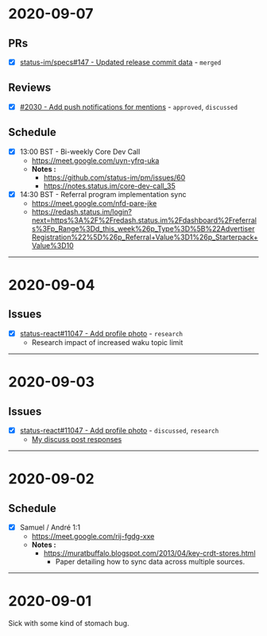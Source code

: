 # 2020-09-07

## PRs

- [x] [status-im/specs#147 - Updated release commit data](https://github.com/status-im/specs/pull/147) - `merged`

## Reviews

- [x] [#2030 - Add push notifications for mentions](https://github.com/status-im/status-go/pull/2030) - `approved`, `discussed`

## Schedule

- [x] 13:00 BST - Bi-weekly Core Dev Call
  - https://meet.google.com/uyn-yfrq-uka
  - **Notes :**
    - https://github.com/status-im/pm/issues/60
    - https://notes.status.im/core-dev-call_35
- [x] 14:30 BST - Referral program implementation sync
  - https://meet.google.com/nfd-pare-jke
  - https://redash.status.im/login?next=https%3A%2F%2Fredash.status.im%2Fdashboard%2Freferrals%3Fp_Range%3Dd_this_week%26p_Type%3D%5B%22AdvertiserRegistration%22%5D%26p_Referral+Value%3D1%26p_Starterpack+Value%3D10

---

# 2020-09-04

## Issues

- [x] [status-react#11047 - Add profile photo](https://github.com/status-im/status-react/issues/11047) - `research`
  - Research impact of increased waku topic limit

---

# 2020-09-03

## Issues

- [x] [status-react#11047 - Add profile photo](https://github.com/status-im/status-react/issues/11047) - `discussed`, `research`
  - [My discuss post responses](https://discuss.status.im/t/profile-avatars-an-exploration/1948/10)

---

# 2020-09-02

## Schedule

- [x] Samuel / André 1:1
  - https://meet.google.com/rij-fgdg-xxe
  - **Notes :**
    - https://muratbuffalo.blogspot.com/2013/04/key-crdt-stores.html
      - Paper detailing how to sync data across multiple sources.
---

# 2020-09-01

Sick with some kind of stomach bug.
